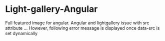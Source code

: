 # Light-gallery-Angular
Full featured image for angular.
Angular and lightgallery issue with src attribute ... However, following error message is displayed once data-src is set dynamically
